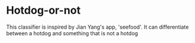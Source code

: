 # Hotdog-or-not
This classifier is inspired by Jian Yang's app, 'seefood'. It can differentiate between a hotdog and something that is not a hotdog
